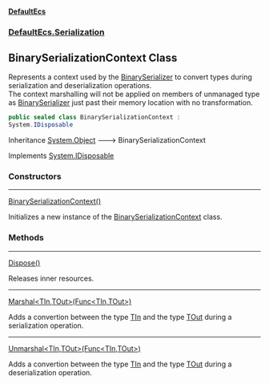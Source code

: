 #### [DefaultEcs](index.md 'index')
### [DefaultEcs.Serialization](index.md#DefaultEcs_Serialization 'DefaultEcs.Serialization')
## BinarySerializationContext Class
Represents a context used by the [BinarySerializer](BinarySerializer.md 'DefaultEcs.Serialization.BinarySerializer') to convert types during serialization and deserialization operations.  
The context marshalling will not be applied on members of unmanaged type as [BinarySerializer](BinarySerializer.md 'DefaultEcs.Serialization.BinarySerializer') just past their memory location with no transformation.  
```csharp
public sealed class BinarySerializationContext :
System.IDisposable
```

Inheritance [System.Object](https://docs.microsoft.com/en-us/dotnet/api/System.Object 'System.Object') &#129106; BinarySerializationContext  

Implements [System.IDisposable](https://docs.microsoft.com/en-us/dotnet/api/System.IDisposable 'System.IDisposable')  
### Constructors

***
[BinarySerializationContext()](BinarySerializationContext_BinarySerializationContext().md 'DefaultEcs.Serialization.BinarySerializationContext.BinarySerializationContext()')

Initializes a new instance of the [BinarySerializationContext](BinarySerializationContext.md 'DefaultEcs.Serialization.BinarySerializationContext') class.  
### Methods

***
[Dispose()](BinarySerializationContext_Dispose().md 'DefaultEcs.Serialization.BinarySerializationContext.Dispose()')

Releases inner resources.  

***
[Marshal&lt;TIn,TOut&gt;(Func&lt;TIn,TOut&gt;)](BinarySerializationContext_Marshal_TIn_TOut_(Func_TIn_TOut_).md 'DefaultEcs.Serialization.BinarySerializationContext.Marshal&lt;TIn,TOut&gt;(System.Func&lt;TIn,TOut&gt;)')

Adds a convertion between the type [TIn](BinarySerializationContext_Marshal_TIn_TOut_(Func_TIn_TOut_).md#DefaultEcs_Serialization_BinarySerializationContext_Marshal_TIn_TOut_(System_Func_TIn_TOut_)_TIn 'DefaultEcs.Serialization.BinarySerializationContext.Marshal&lt;TIn,TOut&gt;(System.Func&lt;TIn,TOut&gt;).TIn') and the type [TOut](BinarySerializationContext_Marshal_TIn_TOut_(Func_TIn_TOut_).md#DefaultEcs_Serialization_BinarySerializationContext_Marshal_TIn_TOut_(System_Func_TIn_TOut_)_TOut 'DefaultEcs.Serialization.BinarySerializationContext.Marshal&lt;TIn,TOut&gt;(System.Func&lt;TIn,TOut&gt;).TOut') during a serialization operation.  

***
[Unmarshal&lt;TIn,TOut&gt;(Func&lt;TIn,TOut&gt;)](BinarySerializationContext_Unmarshal_TIn_TOut_(Func_TIn_TOut_).md 'DefaultEcs.Serialization.BinarySerializationContext.Unmarshal&lt;TIn,TOut&gt;(System.Func&lt;TIn,TOut&gt;)')

Adds a convertion between the type [TIn](BinarySerializationContext_Unmarshal_TIn_TOut_(Func_TIn_TOut_).md#DefaultEcs_Serialization_BinarySerializationContext_Unmarshal_TIn_TOut_(System_Func_TIn_TOut_)_TIn 'DefaultEcs.Serialization.BinarySerializationContext.Unmarshal&lt;TIn,TOut&gt;(System.Func&lt;TIn,TOut&gt;).TIn') and the type [TOut](BinarySerializationContext_Unmarshal_TIn_TOut_(Func_TIn_TOut_).md#DefaultEcs_Serialization_BinarySerializationContext_Unmarshal_TIn_TOut_(System_Func_TIn_TOut_)_TOut 'DefaultEcs.Serialization.BinarySerializationContext.Unmarshal&lt;TIn,TOut&gt;(System.Func&lt;TIn,TOut&gt;).TOut') during a deserialization operation.  
